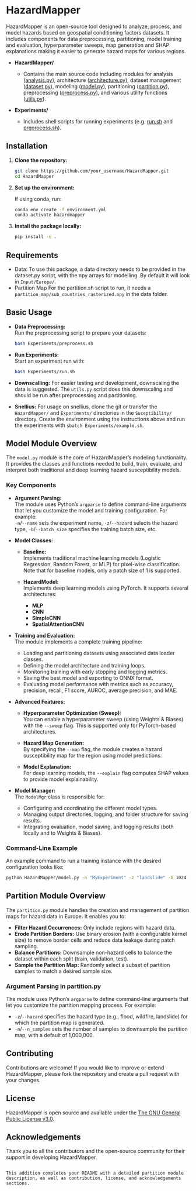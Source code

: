 # HazardMapper
HazardMapper is an open-source tool designed to analyze, process, and model hazards based on geospatial conditioning factors datasets. It includes components for data preprocessing, partitioning, model training and evaluation, hyperparameter sweeps, map generation and SHAP explanations making it easier to generate hazard maps for various regions.

- **HazardMapper/**
  - Contains the main source code including modules for analysis ([analysis.py](HazardMapper/analysis.py)), architecture ([architecture.py](HazardMapper/architecture.py)), dataset management ([dataset.py](HazardMapper/dataset.py)), modeling ([model.py](HazardMapper/model.py)), partitioning ([partition.py](HazardMapper/partition.py)), preprocessing ([preprocess.py](HazardMapper/preprocess.py)), and various utility functions ([utils.py](HazardMapper/utils.py)).
  

- **Experiments/**
  - Includes shell scripts for running experiments (e.g. [run.sh](Experiments/run.sh) and [preprocess.sh](Experiments/preprocess.sh)).

## Installation

1. **Clone the repository:**

    ```sh
    git clone https://github.com/your_username/HazardMapper.git
    cd HazardMapper
    ```

2. **Set up the environment:**

    If using conda, run:

    ```sh
    conda env create -f environment.yml
    conda activate hazardmapper
    ```

3. **Install the package locally:**

    ```sh
    pip install -e .
    ```

## Requirements
- Data: 
    To use this package, a data directory needs to be provided in the dataset.py script, with the npy arrays for modelling. By default it will look in `Input/Europe/`.
- Partition Map
    For the partition.sh script to run, it needs a `partition_map/sub_countries_rasterized.npy` in the data folder. 

## Basic Usage

- **Data Preprocessing:**  
    Run the preprocessing script to prepare your datasets:

    ```sh
    bash Experiments/preprocess.sh
    ```

- **Run Experiments:**  
    Start an experiment run with:

    ```bash
    bash Experiments/run.sh
    ```
   
- **Downscalling:**
    For easier testing and development, downscaling the data is suggested. The `utils.py` script does this downscaling and should be run after preprocessing and partitioning. 

- **Snellius:**
    For usage on snellius, clone the git or transfer the `HazardMapper/` and `Experiments/` directories in the `Suceptibility/` directory. Create the environment using the instructions above and run the experiments with `sbatch Experiments/example.sh`.

## Model Module Overview

The `model.py` module is the core of HazardMapper’s modeling functionality. It provides the classes and functions needed to build, train, evaluate, and interpret both traditional and deep learning hazard susceptibility models.

### Key Components

- **Argument Parsing:**  
  The module uses Python’s `argparse` to define command-line arguments that let you customize the model and training configuration. For example:  
  `-n`/`--name` sets the experiment name, `-z`/`--hazard` selects the hazard type, `-b`/`--batch_size` specifies the training batch size, etc.

- **Model Classes:**
  - **Baseline:**  
    Implements traditional machine learning models (Logistic Regression, Random Forest, or MLP) for pixel-wise classification. Note that for baseline models, only a patch size of 1 is supported.
    
  - **HazardModel:**  
    Implements deep learning models using PyTorch. It supports several architectures:
    - **MLP**
    - **CNN**
    - **SimpleCNN**
    - **SpatialAttentionCNN**

- **Training and Evaluation:**  
  The module implements a complete training pipeline:
  - Loading and partitioning datasets using associated data loader classes.
  - Defining the model architecture and training loops.
  - Monitoring training with early stopping and logging metrics.
  - Saving the best model and exporting to ONNX format.
  - Evaluating model performance with metrics such as accuracy, precision, recall, F1 score, AUROC, average precision, and MAE.

- **Advanced Features:**  
  - **Hyperparameter Optimization (Sweep):**  
    You can enable a hyperparameter sweep (using Weights & Biases) with the `--sweep` flag. This is supported only for PyTorch-based architectures.
    
  - **Hazard Map Generation:**  
    By specifying the `--map` flag, the module creates a hazard susceptibility map for the region using model predictions.
    
  - **Model Explanation:**  
    For deep learning models, the `--explain` flag computes SHAP values to provide model explainability.

- **Model Manager:**  
  The `ModelMgr` class is responsible for:
  - Configuring and coordinating the different model types.
  - Managing output directories, logging, and folder structure for saving results.
  - Integrating evaluation, model saving, and logging results (both locally and to Weights & Biases).

### Command-Line Example

An example command to run a training instance with the desired configuration looks like:

```sh
python HazardMapper/model.py -n "MyExperiment" -z "landslide" -b 1024 -p 5 -a "SimpleCNN" -e 5 --explain
```


## Partition Module Overview

The `partition.py` module handles the creation and management of partition maps for hazard data in Europe. It enables you to:
- **Filter Hazard Occurrences:** Only include regions with hazard data.
- **Erode Partition Borders:** Use binary erosion (with a configurable kernel size) to remove border cells and reduce data leakage during patch sampling.
- **Balance Partitions:** Downsample non-hazard cells to balance the dataset within each split (train, validation, test).
- **Sample the Partition Map:** Randomly select a subset of partition samples to match a desired sample size.

### Argument Parsing in partition.py

The module uses Python’s `argparse` to define command-line arguments that let you customize the partition mapping process. For example:
- `-z`/`--hazard` specifies the hazard type (e.g., flood, wildfire, landslide) for which the partition map is generated.
- `-n`/`--n_samples` sets the number of samples to downsample the partition map, with a default of 1,000,000.

## Contributing

Contributions are welcome! If you would like to improve or extend HazardMapper, please fork the repository and create a pull request with your changes.

## License

HazardMapper is open source and available under the [The GNU General Public License v3.0](LICENSE).

## Acknowledgements

Thank you to all the contributors and the open-source community for their support in developing HazardMapper.
````

This addition completes your README with a detailed partition module description, as well as contribution, license, and acknowledgements sections.




